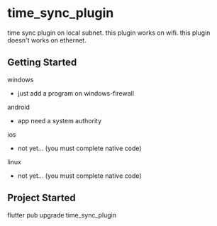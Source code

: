 # time_sync_plugin

time sync plugin on local subnet.
this plugin works on wifi.
this plugin doesn't works on ethernet.

## Getting Started

windows
- just add a program on windows-firewall

android
- app need a system authority

ios
- not yet... (you must complete native code)

linux
- not yet... (you must complete native code)

## Project Started

flutter pub upgrade time_sync_plugin
